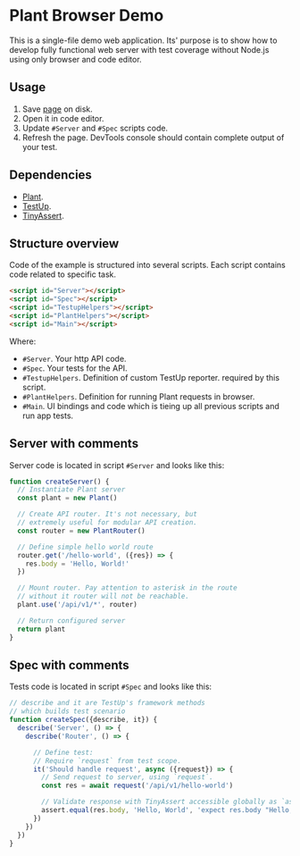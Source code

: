 # Plant Browser Demo

This is a single-file demo web application. Its' purpose is to show how to develop fully functional web server with test coverage without Node.js using only browser and code editor.

## Usage

1. Save [page](doc/index.html) on disk.
2. Open it in code editor.
3. Update `#Server` and `#Spec` scripts code.
4. Refresh the page. DevTools console should contain complete output of your test.

## Dependencies

* [Plant](https://github.com/rumkin/plant).
* [TestUp](https://github.com/rumkin/testup).
* [TinyAssert](https://github.com/rumkin/tiny-assert).


## Structure overview

Code of the example is structured into several scripts. Each
script contains code related to specific task.

```html
<script id="Server"></script>
<script id="Spec"></script>
<script id="TestupHelpers"></script>
<script id="PlantHelpers"></script>
<script id="Main"></script>
```

Where:

* `#Server`. Your http API code.
* `#Spec`. Your tests for the API.
* `#TestupHelpers`. Definition of custom TestUp reporter. required by this script.
* `#PlantHelpers`. Definition for running Plant requests in browser.
* `#Main`. UI bindings and code which is tieing up all previous scripts and run app tests.

## Server with comments

Server code is located in script `#Server` and looks like this:

```js
function createServer() {
  // Instantiate Plant server
  const plant = new Plant()

  // Create API router. It's not necessary, but
  // extremely useful for modular API creation.
  const router = new PlantRouter()

  // Define simple hello world route
  router.get('/hello-world', ({res}) => {
    res.body = 'Hello, World!'
  })

  // Mount router. Pay attention to asterisk in the route
  // without it router will not be reachable.
  plant.use('/api/v1/*', router)

  // Return configured server
  return plant
}
```

## Spec with comments

Tests code is located in script `#Spec` and looks like this:

```js
// describe and it are TestUp's framework methods
// which builds test scenario
function createSpec({describe, it}) {
  describe('Server', () => {
    describe('Router', () => {

      // Define test:
      // Require `request` from test scope.
      it('Should handle request', async ({request}) => {
        // Send request to server, using `request`.
        const res = await request('/api/v1/hello-world')

        // Validate response with TinyAssert accessible globally as `assert`.
        assert.equal(res.body, 'Hello, World', 'expect res.body "Hello, World!"')
      })
    })
  })
}
```
